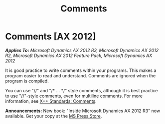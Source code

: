 ﻿---
title: Comments
TOCTitle: Comments
ms:assetid: 26f21225-7212-41c8-99cd-4e56bba1781a
ms:mtpsurl: https://msdn.microsoft.com/en-us/library/Aa621006(v=AX.60)
ms:contentKeyID: 35241679
ms.date: 05/18/2015
mtps_version: v=AX.60
---

# Comments [AX 2012]


_**Applies To:** Microsoft Dynamics AX 2012 R3, Microsoft Dynamics AX 2012 R2, Microsoft Dynamics AX 2012 Feature Pack, Microsoft Dynamics AX 2012_

It is good practice to write comments within your programs. This makes a program easier to read and understand. Comments are ignored when the program is compiled.

You can use "//" and "/\* … \*/" style comments, although it is best practice to use "//"-style comments, even for multiline comments. For more information, see [X++ Standards: Comments](x-standards-comments.md).

  
**Announcements:** New book: "Inside Microsoft Dynamics AX 2012 R3" now available. Get your copy at the [MS Press Store](https://www.microsoftpressstore.com/store/inside-microsoft-dynamics-ax-2012-r3-9780735685109).

